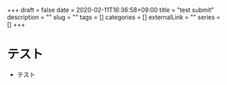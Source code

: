 +++ 
draft = false
date = 2020-02-11T16:36:58+09:00
title = "test submit"
description = ""
slug = "" 
tags = []
categories = []
externalLink = ""
series = []
+++

# テスト
- テスト